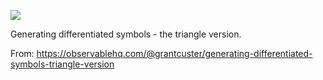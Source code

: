 ![](https://db-feed.s3.amazonaws.com/legacy/Screen_Shot_2019_10_17_at_6_16_22_PM-1571350621037.png)

Generating differentiated symbols - the triangle version.

From: https://observablehq.com/@grantcuster/generating-differentiated-symbols-triangle-version